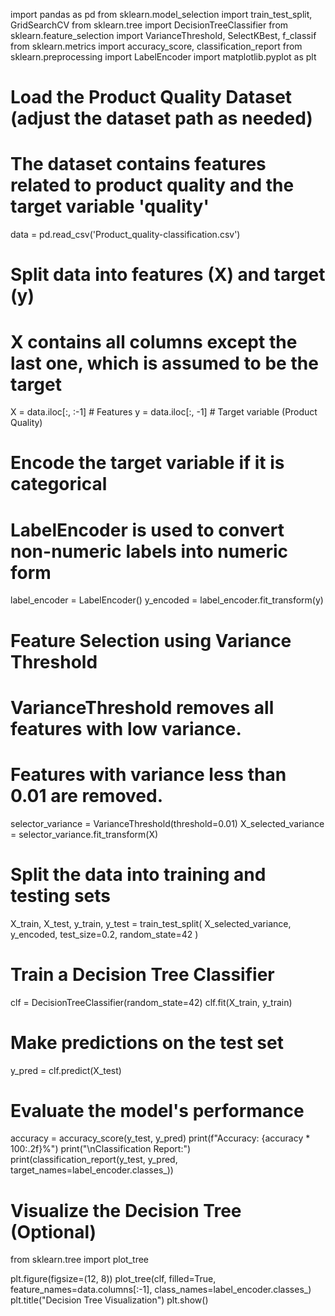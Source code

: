 import pandas as pd
from sklearn.model_selection import train_test_split, GridSearchCV
from sklearn.tree import DecisionTreeClassifier
from sklearn.feature_selection import VarianceThreshold, SelectKBest, f_classif
from sklearn.metrics import accuracy_score, classification_report
from sklearn.preprocessing import LabelEncoder
import matplotlib.pyplot as plt

# Load the Product Quality Dataset (adjust the dataset path as needed)
# The dataset contains features related to product quality and the target variable 'quality'
data = pd.read_csv('Product_quality-classification.csv')

# Split data into features (X) and target (y)
# X contains all columns except the last one, which is assumed to be the target
X = data.iloc[:, :-1]  # Features
y = data.iloc[:, -1]   # Target variable (Product Quality)

# Encode the target variable if it is categorical
# LabelEncoder is used to convert non-numeric labels into numeric form
label_encoder = LabelEncoder()
y_encoded = label_encoder.fit_transform(y)

# Feature Selection using Variance Threshold
# VarianceThreshold removes all features with low variance.
# Features with variance less than 0.01 are removed.
selector_variance = VarianceThreshold(threshold=0.01)
X_selected_variance = selector_variance.fit_transform(X)

# Split the data into training and testing sets
X_train, X_test, y_train, y_test = train_test_split(
    X_selected_variance, y_encoded, test_size=0.2, random_state=42
)

# Train a Decision Tree Classifier
clf = DecisionTreeClassifier(random_state=42)
clf.fit(X_train, y_train)

# Make predictions on the test set
y_pred = clf.predict(X_test)

# Evaluate the model's performance
accuracy = accuracy_score(y_test, y_pred)
print(f"Accuracy: {accuracy * 100:.2f}%")
print("\nClassification Report:")
print(classification_report(y_test, y_pred, target_names=label_encoder.classes_))

# Visualize the Decision Tree (Optional)
from sklearn.tree import plot_tree

plt.figure(figsize=(12, 8))
plot_tree(clf, filled=True, feature_names=data.columns[:-1], class_names=label_encoder.classes_)
plt.title("Decision Tree Visualization")
plt.show()
